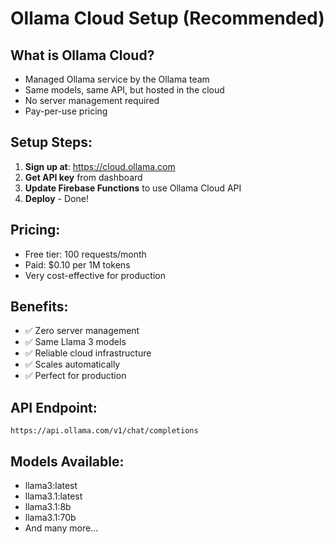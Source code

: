 # Ollama Cloud Setup (Recommended)

## What is Ollama Cloud?
- Managed Ollama service by the Ollama team
- Same models, same API, but hosted in the cloud
- No server management required
- Pay-per-use pricing

## Setup Steps:
1. **Sign up at**: https://cloud.ollama.com
2. **Get API key** from dashboard
3. **Update Firebase Functions** to use Ollama Cloud API
4. **Deploy** - Done!

## Pricing:
- Free tier: 100 requests/month
- Paid: $0.10 per 1M tokens
- Very cost-effective for production

## Benefits:
- ✅ Zero server management
- ✅ Same Llama 3 models
- ✅ Reliable cloud infrastructure
- ✅ Scales automatically
- ✅ Perfect for production

## API Endpoint:
```
https://api.ollama.com/v1/chat/completions
```

## Models Available:
- llama3:latest
- llama3.1:latest
- llama3.1:8b
- llama3.1:70b
- And many more... 